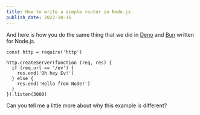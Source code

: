 ```yaml
---
title: How to write a simple router in Node.js
publish_date: 2022-10-15
---
```


And here is how you do the same thing that we did in [Deno](./howtobuildasimplerouterindeno) and [Bun](./howtobuildasimplerouterinbun) written for Node.js.

```
const http = require('http')

http.createServer(function (req, res) {
  if (req.url == '/ev') {
    res.end('Oh hey Ev!')
  } else {
    res.end('Hello from Node!')
  }
}).listen(3000)
```

Can you tell me a little more about why this example is different?
